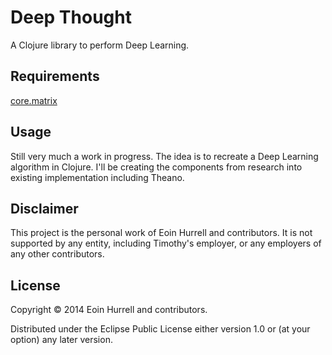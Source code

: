 # Deep Thought

A Clojure library to perform Deep Learning.

## Requirements
[core.matrix](https://clojars.org/net.mikera/core.matrix)

## Usage

Still very much a work in progress. The idea is to recreate a Deep Learning algorithm in Clojure. I'll be creating the components from research into existing implementation including Theano.

## Disclaimer
This project is the personal work of Eoin Hurrell and contributors. It is not supported by any entity, including Timothy's employer, or any employers of any other contributors.  

## License

Copyright © 2014 Eoin Hurrell and contributors.

Distributed under the Eclipse Public License either version 1.0 or (at
your option) any later version.
